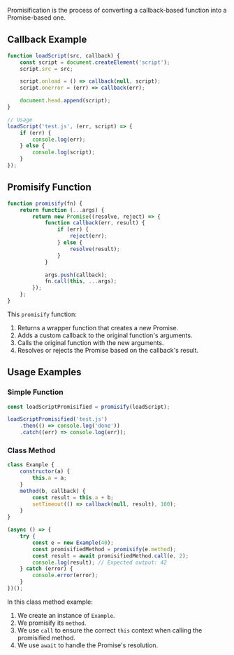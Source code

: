 Promisification is the process of converting a callback-based function into a Promise-based one.
## Callback Example

```javascript
function loadScript(src, callback) {
    const script = document.createElement('script');
    script.src = src;

    script.onload = () => callback(null, script);
    script.onerror = (err) => callback(err);

    document.head.append(script);
}

// Usage
loadScript('test.js', (err, script) => {
    if (err) {
        console.log(err);
    } else {
        console.log(script);
    }
});
```

## Promisify Function

```javascript
function promisify(fn) {
    return function (...args) {
        return new Promise((resolve, reject) => {
            function callback(err, result) {
                if (err) {
                    reject(err);
                } else {
                    resolve(result);
                }
            }

            args.push(callback);
            fn.call(this, ...args);
        });
    };
}
```

This `promisify` function:
1. Returns a wrapper function that creates a new Promise.
2. Adds a custom callback to the original function's arguments.
3. Calls the original function with the new arguments.
4. Resolves or rejects the Promise based on the callback's result.
## Usage Examples
### Simple Function

```javascript
const loadScriptPromisified = promisify(loadScript);

loadScriptPromisified('test.js')
    .then(() => console.log('done'))
    .catch((err) => console.log(err));
```

### Class Method

```javascript
class Example {
    constructor(a) {
        this.a = a;
    }
    method(b, callback) {
        const result = this.a + b;
        setTimeout(() => callback(null, result), 100);
    }
}

(async () => {
    try {
        const e = new Example(40);
        const promisifiedMethod = promisify(e.method);
        const result = await promisifiedMethod.call(e, 2);
        console.log(result); // Expected output: 42
    } catch (error) {
        console.error(error);
    }
})();
```

In this class method example:
1. We create an instance of `Example`.
2. We promisify its `method`.
3. We use `call` to ensure the correct `this` context when calling the promisified method.
4. We use `await` to handle the Promise's resolution.